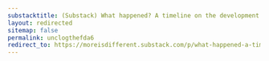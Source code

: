 ```yaml
---
substacktitle: (Substack) What happened? A timeline on the development and approval of Moderna, Pfizer, and AstraZeneca's vaccines
layout: redirected
sitemap: false
permalink: unclogthefda6
redirect_to: https://moreisdifferent.substack.com/p/what-happened-a-timeline-on-the-development
---
```

